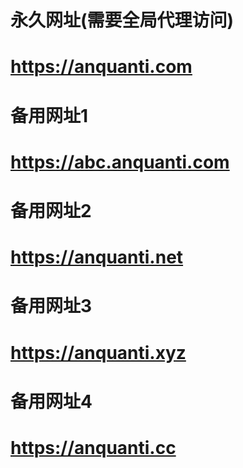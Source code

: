 # 永久网址(需要全局代理访问)
# https://anquanti.com

# 备用网址1
# https://abc.anquanti.com

# 备用网址2
# https://anquanti.net

# 备用网址3
# https://anquanti.xyz

# 备用网址4
# https://anquanti.cc
